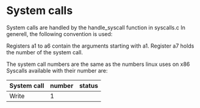 # System  calls


System calls are handled by the handle_syscall function in syscalls.c
In generell, the following convention is used:

Registers a1 to a6 contain the arguments starting with a1.
Register a7 holds the number of the system call.

The system call numbers are the same as the numbers linux uses on x86
Syscalls available with their number are: 

| System call | number | status |
| ----------- | ------ | ------ | 
| Write       | 1 
